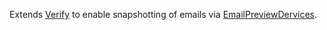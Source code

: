 Extends [Verify](https://github.com/VerifyTests/Verify) to enable snapshotting of emails via [EmailPreviewDervices](https://emailpreviewservices.com).